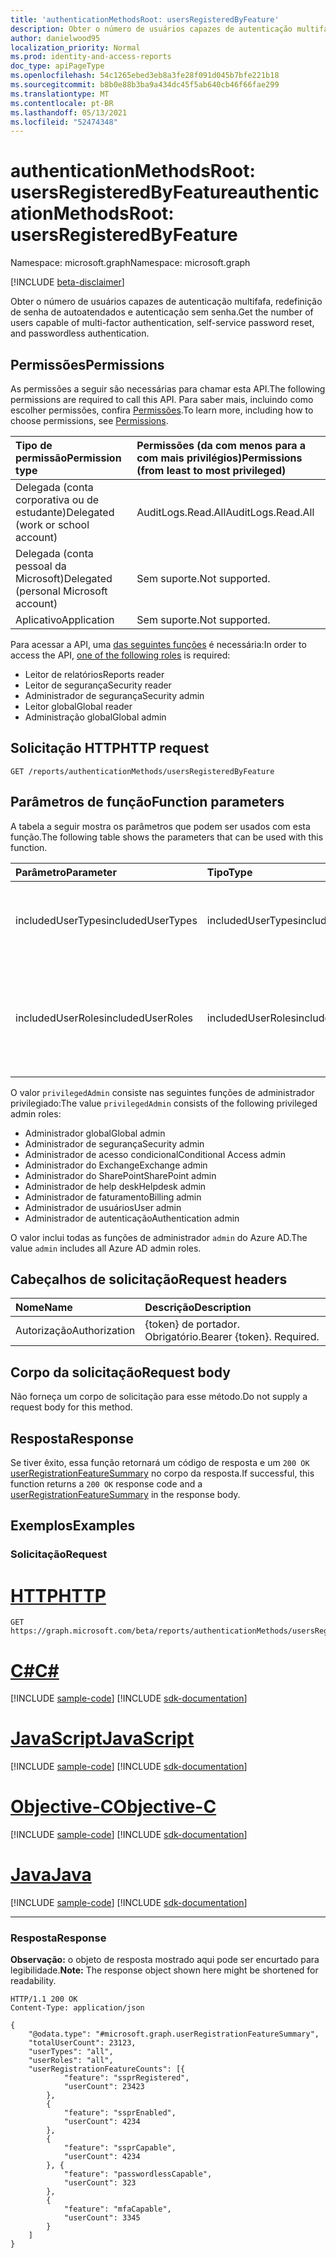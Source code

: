 ```yaml
---
title: 'authenticationMethodsRoot: usersRegisteredByFeature'
description: Obter o número de usuários capazes de autenticação multifafa, redefinição de senha de autoatendados e autenticação sem senha.
author: danielwood95
localization_priority: Normal
ms.prod: identity-and-access-reports
doc_type: apiPageType
ms.openlocfilehash: 54c1265ebed3eb8a3fe28f091d045b7bfe221b18
ms.sourcegitcommit: b8b0e88b3ba9a434dc45f5ab640cb46f66fae299
ms.translationtype: MT
ms.contentlocale: pt-BR
ms.lasthandoff: 05/13/2021
ms.locfileid: "52474348"
---
```

# <a name="authenticationmethodsroot-usersregisteredbyfeature"></a><span data-ttu-id="34419-103">authenticationMethodsRoot: usersRegisteredByFeature</span><span class="sxs-lookup"><span data-stu-id="34419-103">authenticationMethodsRoot: usersRegisteredByFeature</span></span>
<span data-ttu-id="34419-104">Namespace: microsoft.graph</span><span class="sxs-lookup"><span data-stu-id="34419-104">Namespace: microsoft.graph</span></span>

[!INCLUDE [beta-disclaimer](../../includes/beta-disclaimer.md)]

<span data-ttu-id="34419-105">Obter o número de usuários capazes de autenticação multifafa, redefinição de senha de autoatendados e autenticação sem senha.</span><span class="sxs-lookup"><span data-stu-id="34419-105">Get the number of users capable of multi-factor authentication, self-service password reset, and passwordless authentication.</span></span>

## <a name="permissions"></a><span data-ttu-id="34419-106">Permissões</span><span class="sxs-lookup"><span data-stu-id="34419-106">Permissions</span></span>
<span data-ttu-id="34419-107">As permissões a seguir são necessárias para chamar esta API.</span><span class="sxs-lookup"><span data-stu-id="34419-107">The following permissions are required to call this API.</span></span> <span data-ttu-id="34419-108">Para saber mais, incluindo como escolher permissões, confira [Permissões](/graph/permissions-reference).</span><span class="sxs-lookup"><span data-stu-id="34419-108">To learn more, including how to choose permissions, see [Permissions](/graph/permissions-reference).</span></span>

|<span data-ttu-id="34419-109">Tipo de permissão</span><span class="sxs-lookup"><span data-stu-id="34419-109">Permission type</span></span>|<span data-ttu-id="34419-110">Permissões (da com menos para a com mais privilégios)</span><span class="sxs-lookup"><span data-stu-id="34419-110">Permissions (from least to most privileged)</span></span>|
|:---|:---|
|<span data-ttu-id="34419-111">Delegada (conta corporativa ou de estudante)</span><span class="sxs-lookup"><span data-stu-id="34419-111">Delegated (work or school account)</span></span>|<span data-ttu-id="34419-112">AuditLogs.Read.All</span><span class="sxs-lookup"><span data-stu-id="34419-112">AuditLogs.Read.All</span></span>|
|<span data-ttu-id="34419-113">Delegada (conta pessoal da Microsoft)</span><span class="sxs-lookup"><span data-stu-id="34419-113">Delegated (personal Microsoft account)</span></span>|<span data-ttu-id="34419-114">Sem suporte.</span><span class="sxs-lookup"><span data-stu-id="34419-114">Not supported.</span></span>|
|<span data-ttu-id="34419-115">Aplicativo</span><span class="sxs-lookup"><span data-stu-id="34419-115">Application</span></span>|<span data-ttu-id="34419-116">Sem suporte.</span><span class="sxs-lookup"><span data-stu-id="34419-116">Not supported.</span></span>|

<span data-ttu-id="34419-117">Para acessar a API, uma [das seguintes funções](/azure/active-directory/users-groups-roles/directory-assign-admin-roles#available-roles) é necessária:</span><span class="sxs-lookup"><span data-stu-id="34419-117">In order to access the API, [one of the following roles](/azure/active-directory/users-groups-roles/directory-assign-admin-roles#available-roles) is required:</span></span>

* <span data-ttu-id="34419-118">Leitor de relatórios</span><span class="sxs-lookup"><span data-stu-id="34419-118">Reports reader</span></span>
* <span data-ttu-id="34419-119">Leitor de segurança</span><span class="sxs-lookup"><span data-stu-id="34419-119">Security reader</span></span>
* <span data-ttu-id="34419-120">Administrador de segurança</span><span class="sxs-lookup"><span data-stu-id="34419-120">Security admin</span></span>
* <span data-ttu-id="34419-121">Leitor global</span><span class="sxs-lookup"><span data-stu-id="34419-121">Global reader</span></span>
* <span data-ttu-id="34419-122">Administração global</span><span class="sxs-lookup"><span data-stu-id="34419-122">Global admin</span></span>

## <a name="http-request"></a><span data-ttu-id="34419-123">Solicitação HTTP</span><span class="sxs-lookup"><span data-stu-id="34419-123">HTTP request</span></span>

<!-- {
  "blockType": "ignored"
}
-->
``` http
GET /reports/authenticationMethods/usersRegisteredByFeature
```

## <a name="function-parameters"></a><span data-ttu-id="34419-124">Parâmetros de função</span><span class="sxs-lookup"><span data-stu-id="34419-124">Function parameters</span></span>
<span data-ttu-id="34419-125">A tabela a seguir mostra os parâmetros que podem ser usados com esta função.</span><span class="sxs-lookup"><span data-stu-id="34419-125">The following table shows the parameters that can be used with this function.</span></span>

|<span data-ttu-id="34419-126">Parâmetro</span><span class="sxs-lookup"><span data-stu-id="34419-126">Parameter</span></span>|<span data-ttu-id="34419-127">Tipo</span><span class="sxs-lookup"><span data-stu-id="34419-127">Type</span></span>|<span data-ttu-id="34419-128">Descrição</span><span class="sxs-lookup"><span data-stu-id="34419-128">Description</span></span>|
|:---|:---|:---|
|<span data-ttu-id="34419-129">includedUserTypes</span><span class="sxs-lookup"><span data-stu-id="34419-129">includedUserTypes</span></span>|<span data-ttu-id="34419-130">includedUserTypes</span><span class="sxs-lookup"><span data-stu-id="34419-130">includedUserTypes</span></span>|<span data-ttu-id="34419-131">Tipo de usuário.</span><span class="sxs-lookup"><span data-stu-id="34419-131">User type.</span></span> <span data-ttu-id="34419-132">Os valores possíveis são: `all`, `member`, `guest`.</span><span class="sxs-lookup"><span data-stu-id="34419-132">Possible values are: `all`, `member`, `guest`.</span></span>|
|<span data-ttu-id="34419-133">includedUserRoles</span><span class="sxs-lookup"><span data-stu-id="34419-133">includedUserRoles</span></span>|<span data-ttu-id="34419-134">includedUserRoles</span><span class="sxs-lookup"><span data-stu-id="34419-134">includedUserRoles</span></span>|<span data-ttu-id="34419-135">Tipo de função de usuário.</span><span class="sxs-lookup"><span data-stu-id="34419-135">User role type.</span></span> <span data-ttu-id="34419-136">Os valores possíveis são: `all`, `privilegedAdmin`, `admin`, `user`.</span><span class="sxs-lookup"><span data-stu-id="34419-136">Possible values are: `all`, `privilegedAdmin`, `admin`, `user`.</span></span>|

<span data-ttu-id="34419-137">O valor `privilegedAdmin` consiste nas seguintes funções de administrador privilegiado:</span><span class="sxs-lookup"><span data-stu-id="34419-137">The value `privilegedAdmin` consists of the following privileged admin roles:</span></span>

* <span data-ttu-id="34419-138">Administrador global</span><span class="sxs-lookup"><span data-stu-id="34419-138">Global admin</span></span>
* <span data-ttu-id="34419-139">Administrador de segurança</span><span class="sxs-lookup"><span data-stu-id="34419-139">Security admin</span></span>
* <span data-ttu-id="34419-140">Administrador de acesso condicional</span><span class="sxs-lookup"><span data-stu-id="34419-140">Conditional Access admin</span></span>
* <span data-ttu-id="34419-141">Administrador do Exchange</span><span class="sxs-lookup"><span data-stu-id="34419-141">Exchange admin</span></span>
* <span data-ttu-id="34419-142">Administrador do SharePoint</span><span class="sxs-lookup"><span data-stu-id="34419-142">SharePoint admin</span></span>
* <span data-ttu-id="34419-143">Administrador de help desk</span><span class="sxs-lookup"><span data-stu-id="34419-143">Helpdesk admin</span></span>
* <span data-ttu-id="34419-144">Administrador de faturamento</span><span class="sxs-lookup"><span data-stu-id="34419-144">Billing admin</span></span>
* <span data-ttu-id="34419-145">Administrador de usuários</span><span class="sxs-lookup"><span data-stu-id="34419-145">User admin</span></span>
* <span data-ttu-id="34419-146">Administrador de autenticação</span><span class="sxs-lookup"><span data-stu-id="34419-146">Authentication admin</span></span>

<span data-ttu-id="34419-147">O valor inclui todas as funções de administrador `admin` do Azure AD.</span><span class="sxs-lookup"><span data-stu-id="34419-147">The value `admin` includes all Azure AD admin roles.</span></span> 

## <a name="request-headers"></a><span data-ttu-id="34419-148">Cabeçalhos de solicitação</span><span class="sxs-lookup"><span data-stu-id="34419-148">Request headers</span></span>
|<span data-ttu-id="34419-149">Nome</span><span class="sxs-lookup"><span data-stu-id="34419-149">Name</span></span>|<span data-ttu-id="34419-150">Descrição</span><span class="sxs-lookup"><span data-stu-id="34419-150">Description</span></span>|
|:---|:---|
|<span data-ttu-id="34419-151">Autorização</span><span class="sxs-lookup"><span data-stu-id="34419-151">Authorization</span></span>|<span data-ttu-id="34419-p104">{token} de portador. Obrigatório.</span><span class="sxs-lookup"><span data-stu-id="34419-p104">Bearer {token}. Required.</span></span>|

## <a name="request-body"></a><span data-ttu-id="34419-154">Corpo da solicitação</span><span class="sxs-lookup"><span data-stu-id="34419-154">Request body</span></span>
<span data-ttu-id="34419-155">Não forneça um corpo de solicitação para esse método.</span><span class="sxs-lookup"><span data-stu-id="34419-155">Do not supply a request body for this method.</span></span>

## <a name="response"></a><span data-ttu-id="34419-156">Resposta</span><span class="sxs-lookup"><span data-stu-id="34419-156">Response</span></span>

<span data-ttu-id="34419-157">Se tiver êxito, essa função retornará um código de resposta e um `200 OK` [userRegistrationFeatureSummary](../resources/userregistrationfeaturesummary.md) no corpo da resposta.</span><span class="sxs-lookup"><span data-stu-id="34419-157">If successful, this function returns a `200 OK` response code and a [userRegistrationFeatureSummary](../resources/userregistrationfeaturesummary.md) in the response body.</span></span>

## <a name="examples"></a><span data-ttu-id="34419-158">Exemplos</span><span class="sxs-lookup"><span data-stu-id="34419-158">Examples</span></span>

### <a name="request"></a><span data-ttu-id="34419-159">Solicitação</span><span class="sxs-lookup"><span data-stu-id="34419-159">Request</span></span>

# <a name="http"></a>[<span data-ttu-id="34419-160">HTTP</span><span class="sxs-lookup"><span data-stu-id="34419-160">HTTP</span></span>](#tab/http)
<!-- {
  "blockType": "request",
  "name": "authenticationmethodsroot_usersregisteredbyfeature"
}
-->
``` http
GET https://graph.microsoft.com/beta/reports/authenticationMethods/usersRegisteredByFeature(includedUserTypes='all',includedUserRoles='all')
```
# <a name="c"></a>[<span data-ttu-id="34419-161">C#</span><span class="sxs-lookup"><span data-stu-id="34419-161">C#</span></span>](#tab/csharp)
[!INCLUDE [sample-code](../includes/snippets/csharp/authenticationmethodsroot-usersregisteredbyfeature-csharp-snippets.md)]
[!INCLUDE [sdk-documentation](../includes/snippets/snippets-sdk-documentation-link.md)]

# <a name="javascript"></a>[<span data-ttu-id="34419-162">JavaScript</span><span class="sxs-lookup"><span data-stu-id="34419-162">JavaScript</span></span>](#tab/javascript)
[!INCLUDE [sample-code](../includes/snippets/javascript/authenticationmethodsroot-usersregisteredbyfeature-javascript-snippets.md)]
[!INCLUDE [sdk-documentation](../includes/snippets/snippets-sdk-documentation-link.md)]

# <a name="objective-c"></a>[<span data-ttu-id="34419-163">Objective-C</span><span class="sxs-lookup"><span data-stu-id="34419-163">Objective-C</span></span>](#tab/objc)
[!INCLUDE [sample-code](../includes/snippets/objc/authenticationmethodsroot-usersregisteredbyfeature-objc-snippets.md)]
[!INCLUDE [sdk-documentation](../includes/snippets/snippets-sdk-documentation-link.md)]

# <a name="java"></a>[<span data-ttu-id="34419-164">Java</span><span class="sxs-lookup"><span data-stu-id="34419-164">Java</span></span>](#tab/java)
[!INCLUDE [sample-code](../includes/snippets/java/authenticationmethodsroot-usersregisteredbyfeature-java-snippets.md)]
[!INCLUDE [sdk-documentation](../includes/snippets/snippets-sdk-documentation-link.md)]

---



### <a name="response"></a><span data-ttu-id="34419-165">Resposta</span><span class="sxs-lookup"><span data-stu-id="34419-165">Response</span></span>
<span data-ttu-id="34419-166">**Observação:** o objeto de resposta mostrado aqui pode ser encurtado para legibilidade.</span><span class="sxs-lookup"><span data-stu-id="34419-166">**Note:** The response object shown here might be shortened for readability.</span></span>
<!-- {
  "blockType": "response",
  "truncated": true,
  "@odata.type": "microsoft.graph.userRegistrationFeatureSummary"
} -->

``` http
HTTP/1.1 200 OK
Content-Type: application/json

{
    "@odata.type": "#microsoft.graph.userRegistrationFeatureSummary",
    "totalUserCount": 23123,
    "userTypes": "all",
    "userRoles": "all",
    "userRegistrationFeatureCounts": [{
            "feature": "ssprRegistered",
            "userCount": 23423
        },
        {
            "feature": "ssprEnabled",
            "userCount": 4234
        },
        {
            "feature": "ssprCapable",
            "userCount": 4234
        }, {
            "feature": "passwordlessCapable",
            "userCount": 323
        },
        {
            "feature": "mfaCapable",
            "userCount": 3345
        }
    ]
}
```
